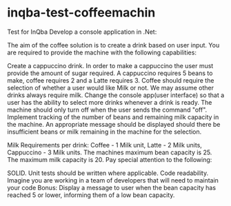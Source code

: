 # inqba-test-coffeemachin
Test for InQba
Develop a console application in .Net:

The aim of the coffee solution is to create a drink based on user input. You are required to provide the machine with the following capabilities:

Create a cappuccino drink. 
In order to make a cappuccino the user must provide the amount of sugar required. 
	A cappuccino requires 5 beans to make, 
	coffee requires 2 
	and a Latte requires 3.
Coffee should require the selection of whether a user would like Milk or not. We may assume other drinks always require milk.
Change the console app(user interface) so that a user has the ability to select more drinks whenever a drink is ready. The machine should only turn off when the user sends the command "off".
Implement tracking of the number of beans and remaining milk capacity in the machine. An appropriate message should be displayed should there be insufficient beans or milk remaining in the machine for the selection. 

Milk Requirements per drink: 
Coffee - 1 Milk unit, 
Latte - 2 Milk units, 
Cappuccino - 3 Milk units.
The machines maximum bean capacity is 25. The maximum milk capacity is 20.
 Pay special attention to the following:

SOLID.
Unit tests should be written where applicable.
Code readability. Imagine you are working in a team of developers that will need to maintain your code
 Bonus: Display a message to user when the bean capacity has reached 5 or lower, informing them of a low bean capacity.
